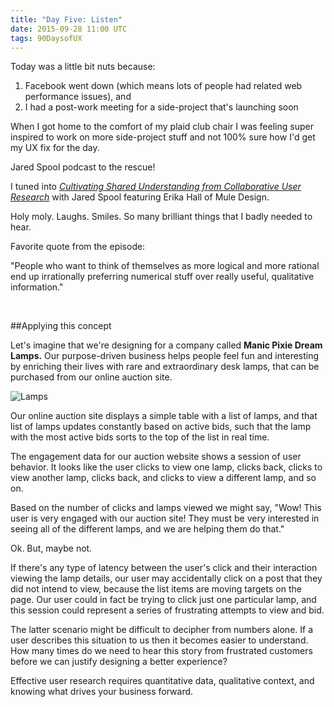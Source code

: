 ```yaml
---
title: "Day Five: Listen"
date: 2015-09-28 11:00 UTC
tags: 90DaysofUX
---
```


Today was a little bit nuts because:

1. Facebook went down (which means lots of people had related web performance issues), and
2. I had a post-work meeting for a side-project that's launching soon

When I got home to the comfort of my plaid club chair I was feeling super inspired to work on more side-project stuff and not 100% sure how I'd get my UX fix for the day.

Jared Spool podcast to the rescue!

I tuned into *[Cultivating Shared Understanding from Collaborative User Research](https://www.uie.com/brainsparks/2015/09/11/erika-hall-cultivating-shared-understanding-from-collaborative-user-research/)* with Jared Spool featuring Erika Hall of Mule Design.

Holy moly. Laughs. Smiles. So many brilliant things that I badly needed to hear.

Favorite quote from the episode:

"People who want to think of themselves as more logical and more rational end up irrationally preferring numerical stuff over really useful, qualitative information."

<br/>

##Applying this concept

Let's imagine that we're designing for a company called **Manic Pixie Dream Lamps.** Our purpose-driven business helps people feel fun and interesting by enriching their lives with rare and extraordinary desk lamps, that can be purchased from our online auction site.

![Lamps](/img/manicpixiedreamlamps.png)

Our online auction site displays a simple table with a list of lamps, and that list of lamps updates constantly based on active bids, such that the lamp with the most active bids sorts to the top of the list in real time.

The engagement data for our auction website shows a session of user behavior. It looks like the user clicks to view one lamp, clicks back, clicks to view another lamp, clicks back, and clicks to view a different lamp, and so on.

Based on the number of clicks and lamps viewed we might say, "Wow! This user is very engaged with our auction site! They must be very interested in seeing all of the different lamps, and we are helping them do that."

Ok. But, maybe not.

If there's any type of latency between the user's click and their interaction viewing the lamp details, our user may accidentally click on a post that they did not intend to view, because the list items are moving targets on the page. Our user could in fact be trying to click just one particular lamp, and this session could represent a series of frustrating attempts to view and bid.

The latter scenario might be difficult to decipher from numbers alone. If a user describes this situation to us then it becomes easier to understand. How many times do we need to hear this story from frustrated customers before we can justify designing a better experience?

Effective user research requires quantitative data, qualitative context, and knowing what drives your business forward.

